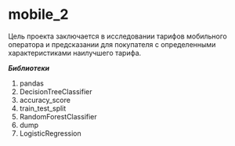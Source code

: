 # mobile_2

Цель проекта заключается в исследовании тарифов мобильного оператора и предсказании для покупателя с определенными характеристиками наилучшего тарифа.

***Библиотеки***
1. pandas
2. DecisionTreeClassifier
3. accuracy_score
4. train_test_split
5. RandomForestClassifier
6. dump
7. LogisticRegression
